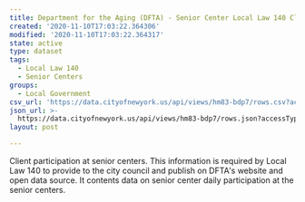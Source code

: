 ```yaml
---
title: Department for the Aging (DFTA) - Senior Center Local Law 140 Client Data
created: '2020-11-10T17:03:22.364306'
modified: '2020-11-10T17:03:22.364317'
state: active
type: dataset
tags:
  - Local Law 140
  - Senior Centers
groups:
  - Local Government
csv_url: 'https://data.cityofnewyork.us/api/views/hm83-bdp7/rows.csv?accessType=DOWNLOAD'
json_url: >-
  https://data.cityofnewyork.us/api/views/hm83-bdp7/rows.json?accessType=DOWNLOAD
layout: post

---
```

Client participation at senior centers.
This information is required by Local Law 140 to provide to the city council and publish on DFTA's website and open data source.  It contents data on senior center daily participation at the senior centers.
